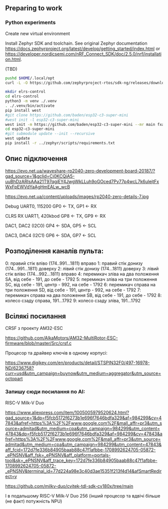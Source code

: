 ## Preparing to work


### Python experiments

Create new virtual environment

Install Zephyr SDK and toolchain. See original Zephyr documentation
https://docs.zephyrproject.org/latest/develop/getting_started/index.html or
https://developer.nordicsemi.com/nRF_Connect_SDK/doc/2.5.0/nrf/installation.html.

(TBD)
```bash
pushd $HOME/.local/opt
curl -L -O https://github.com/zephyrproject-rtos/sdk-ng/releases/download/v0.16.5/zephyr-sdk-0.16.5_macos-aarch64.tar.xz
```

```bash
mkdir elrs-control
cd elrs-control
python3 -m venv ./.venv
. ./.venv/bin/activate
pip install west
#git clone https://github.com/baden/esp32-c3-super-mini
#west init -l esp32-c3-super-mini
west init -m https://github.com/baden/esp32-c3-super-mini --mr main fxa-custom-zephyr esp32-c3-super-mini
cd esp32-c3-super-mini
#git submodule update --init --recursive
west update
pip install -r ../zephyr/scripts/requirements.txt
```

## Опис підключення

https://evo.net.ua/waveshare-rp2040-zero-development-board-20187/?gad_source=1&gclid=Cj0KCQiA5-uuBhDzARIsAAa21T97qgjEY4JwgWkLLuh9oGOced7Py77p4wcL7k6ulejtFxWxFpEWVdYaAgHmEALw_wcB

https://evo.net.ua/content/uploads/images/rp2040-zero-details-7.jpg

Debug UART0, 115200
GP0 <- TX, GP1 <- RX

CLRS RX UART1, 420kbod
GP8 <- TX, GP9 <- RX

DAC1, DAC2 (I2C0)
GP4 <- SDA, GP5 <- SCL

DAC3, DAC4 (I2C1)
GP6 <- SDA, GP7 <- SCL




## Розподілення каналів пульта:

0: правий стік вліво (174..991...1811) вправо
1: правий стік донизу (174...991...1811) доверху
2: лівий стік донизу (174...1811) доверху
3: лівий стік вліво (174...992...1811) вправо
4: перемикач зліва на два положення SA, від себе - 191, до себе - 1792
5: перемикач зліва на три положення SC, від себе - 191, центр - 992, на себе - 1792
6: перемикач справа на три положення SD, від себе - 191, центр - 992, на себе - 1792
7: перемикач справа на два положення SB, від себе - 191, до себе - 1792
8: колесо сзаду справа, 191...1792
9: колесо сзаду зліва, 191...1792


## Всілякі посилання

CRSF з проекту AM32-ESC

https://github.com/AlkaMotors/AM32-MultiRotor-ESC-firmware/blob/master/Src/crsf.c

Процесор та драйвер ключів в одному корпусі:

https://www.digikey.com/en/products/detail/STSPIN32F0/497-16978-ND/6236758?curr=usd&utm_campaign=buynow&utm_medium=aggregator&utm_source=octopart

### Запишу сюди посилання по AI:

RISC-V Milk-V Duo

https://www.aliexpress.com/item/1005005979520624.html?gad_source=1&dp=f5fcb5172f6273b1e696f7646bdfa329&af=984299&cv=47843&afref=https%3A%2F%2Fwww.google.com%2F&mall_affr=pr3&utm_source=admitad&utm_medium=cpa&utm_campaign=984299&utm_content=47843&dp=f5fcb5172f6273b1e696f7646bdfa329&af=984299&cv=47843&afref=https%3A%2F%2Fwww.google.com%2F&mall_affr=pr3&utm_source=admitad&utm_medium=cpa&utm_campaign=984299&utm_content=47843&aff_fcid=172d7fe336b84905baab88c47f1afbbe-1708992624705-05872-_ePNSNV&aff_fsk=_ePNSNV&aff_platform=portals-tool&sk=_ePNSNV&aff_trace_key=172d7fe336b84905baab88c47f1afbbe-1708992624705-05872-_ePNSNV&terminal_id=77d224a98e3c40d3ae15351f213f4d14&afSmartRedirect=y

https://github.com/milkv-duo/cvitek-tdl-sdk-cv180x/tree/main

І в подальшому RISC-V Milk-V Duo 256 (інший процесор та вдвічі більше (не факт) потужність NPU)
